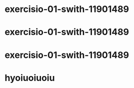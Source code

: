 # exercisio-01-swith-11901489
# exercisio-01-swith-11901489
# exercisio-01-swith-11901489
# hyoiuoiuoiu
